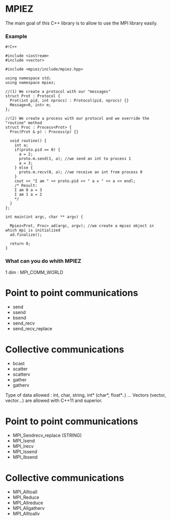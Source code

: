 # MPIEZ #

The main goal of this C++ library is to allow to use the MPI library easily. 

### Example ###


```
#!C++

#include <iostream>
#include <vector>

#include <mpiez/include/mpiez.hpp>

using namespace std;
using namespace mpiez;

//(1) We create a protocol with our "messages"
struct Prot : Protocol {
  Prot(int pid, int nprocs) : Protocol(pid, nprocs) {}
  Message<0, int> m;
};

//(2) We create a process with our protocol and we override the "routine" method
struct Proc : Process<Prot> {
  Proc(Prot & p) : Process(p) {}

  void routine() {
    int a;
    if(proto.pid == 0) {
      a = 2;
      proto.m.send(1, a); //we send an int to process 1
      a = 3;
    } else {
      proto.m.recv(0, a); //we receive an int from process 0
    }
    cout << "I am " << proto.pid << " a = " << a << endl; 
    /* Result:
    I am 0 a = 3
    I am 1 a = 2
    */
  }
};

int main(int argc, char ** argv) {

  Mpiez<Prot, Proc> ad(argc, argv); //we create a mpiez object in which mpi is initialized
  ad.finalize();
  
  return 0;
}
```


### What can you do whith MPIEZ ###

1 dim : MPI_COMM_WORLD

# Point to point communications
* send
* ssend
* bsend
* send_recv
* send_recv_replace

# Collective communications
* bcast
* scatter
* scatterv
* gather
* gatherv

Type of data allowed : int, char, string, int* (char*, float*..) ...
Vectors (vector<int>, vector<char>...) are allowed with C++11 and superior.

# Point to point communications
* MPI_Sendrecv_replace (STRING)
* MPI_Isend
* MPI_Irecv
* MPI_Issend
* MPI_Ibsend

# Collective communications
* MPI_Alltoall
* MPI_Reduce
* MPI_Allreduce
* MPI_Allgatherv
* MPI_Alltoallv